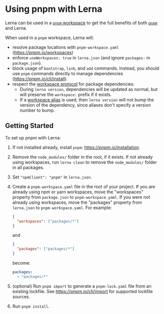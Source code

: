 # Using pnpm with Lerna

Lerna can be used in a [`pnpm` workspace](https://pnpm.io/workspaces) to get the full benefits of both [`pnpm`](https://pnpm.io) and Lerna.

When used in a `pnpm` workspace, Lerna will:

- resolve package locations with `pnpm-workspace.yaml` (https://pnpm.io/workspaces)
- enforce `useWorkspaces: true` in `lerna.json` (and ignore `packages:` in `package.json`).
- block usage of `bootstrap`, `link`, and `add` commands. Instead, you should use `pnpm` commands directly to manage dependencies (https://pnpm.io/cli/install).
- respect the [workspace protocol](https://pnpm.io/workspaces#workspace-protocol-workspace) for package dependencies.
  - During `lerna version`, dependencies will be updated as normal, but will preserve the `workspace:` prefix if it exists.
  - If a [workspace alias](https://pnpm.io/workspaces#referencing-workspace-packages-through-aliases) is used, then `lerna version` will not bump the version of the dependency, since aliases don't specify a version number to bump.

## Getting Started

To set up pnpm with Lerna:

1. If not installed already, install `pnpm`: https://pnpm.io/installation.
2. Remove the `node_modules/` folder in the root, if it exists. If not already using workspaces, run `lerna clean` to remove the `node_modules/` folder in all packages.
3. Set `"npmClient": "pnpm"` in `lerna.json`.
4. Create a `pnpm-workspace.yaml` file in the root of your project.
   If you are already using npm or yarn workspaces, move the "workspaces" property from `package.json` to `pnpm-workspace.yaml`. If you were not already using workspaces, move the "packages" property from `lerna.json` to `pnpm-workspace.yaml`. For example:

   ```json title="package.json"
   {
     "workspaces": ["packages/*"]
   }
   ```

   and

   ```json title="lerna.json"
   {
     "packages": ["packages/*"]
   }
   ```

   become:

   ```yaml title="pnpm-workspace.yaml"
   packages:
     - "packages/*"
   ```

5. (optional) Run `pnpm import` to generate a `pnpm-lock.yaml` file from an existing lockfile. See https://pnpm.io/cli/import for supported lockfile sources.
6. Run `pnpm install`.
